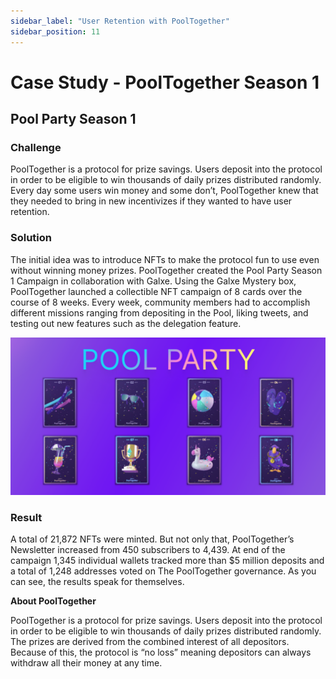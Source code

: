 ```yaml
---
sidebar_label: "User Retention with PoolTogether"
sidebar_position: 11
---
```


# Case Study - PoolTogether Season 1

## Pool Party Season 1

### Challenge

PoolTogether is a protocol for prize savings. Users deposit into the protocol in order to be eligible to win thousands of daily prizes distributed randomly. Every day some users win money and some don’t, PoolTogether knew that they needed to bring in new incentivizes if they wanted to have user retention.

### Solution

The initial idea was to introduce NFTs to make the protocol fun to use even without winning money prizes. PoolTogether created the Pool Party Season 1 Campaign in collaboration with Galxe. Using the Galxe Mystery box, PoolTogether launched a collectible NFT campaign of 8 cards over the course of 8 weeks. Every week, community members had to accomplish different missions ranging from depositing in the Pool, liking tweets, and testing out new features such as the delegation feature.

![poolpartyyy1.png](assets/poolpartyyy1.png)

### Result

A total of 21,872 NFTs were minted. But not only that, PoolTogether’s Newsletter increased from 450 subscribers to 4,439. At end of the campaign 1,345 individual wallets tracked more than $5 million deposits and a total of 1,248 addresses voted on The PoolTogether governance. As you can see, the results speak for themselves.

**About PoolTogether**

PoolTogether is a protocol for prize savings. Users deposit into the protocol in order to be eligible to win thousands of daily prizes distributed randomly. The prizes are derived from the combined interest of all depositors. Because of this, the protocol is “no loss” meaning depositors can always withdraw all their money at any time.
